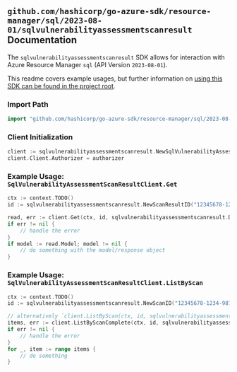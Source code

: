 
## `github.com/hashicorp/go-azure-sdk/resource-manager/sql/2023-08-01/sqlvulnerabilityassessmentscanresult` Documentation

The `sqlvulnerabilityassessmentscanresult` SDK allows for interaction with Azure Resource Manager `sql` (API Version `2023-08-01`).

This readme covers example usages, but further information on [using this SDK can be found in the project root](https://github.com/hashicorp/go-azure-sdk/tree/main/docs).

### Import Path

```go
import "github.com/hashicorp/go-azure-sdk/resource-manager/sql/2023-08-01/sqlvulnerabilityassessmentscanresult"
```


### Client Initialization

```go
client := sqlvulnerabilityassessmentscanresult.NewSqlVulnerabilityAssessmentScanResultClientWithBaseURI("https://management.azure.com")
client.Client.Authorizer = authorizer
```


### Example Usage: `SqlVulnerabilityAssessmentScanResultClient.Get`

```go
ctx := context.TODO()
id := sqlvulnerabilityassessmentscanresult.NewScanResultID("12345678-1234-9876-4563-123456789012", "example-resource-group", "serverName", "scanId", "scanResultId")

read, err := client.Get(ctx, id, sqlvulnerabilityassessmentscanresult.DefaultGetOperationOptions())
if err != nil {
	// handle the error
}
if model := read.Model; model != nil {
	// do something with the model/response object
}
```


### Example Usage: `SqlVulnerabilityAssessmentScanResultClient.ListByScan`

```go
ctx := context.TODO()
id := sqlvulnerabilityassessmentscanresult.NewScanID("12345678-1234-9876-4563-123456789012", "example-resource-group", "serverName", "scanId")

// alternatively `client.ListByScan(ctx, id, sqlvulnerabilityassessmentscanresult.DefaultListByScanOperationOptions())` can be used to do batched pagination
items, err := client.ListByScanComplete(ctx, id, sqlvulnerabilityassessmentscanresult.DefaultListByScanOperationOptions())
if err != nil {
	// handle the error
}
for _, item := range items {
	// do something
}
```
